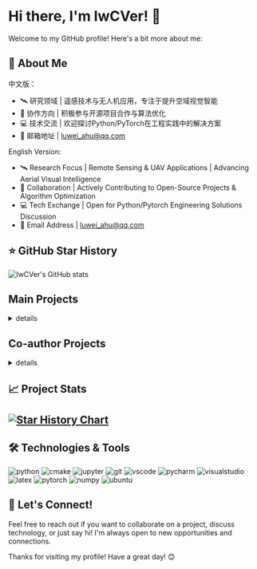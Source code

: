 # Hi there, I'm lwCVer! 👋

Welcome to my GitHub profile! Here's a bit more about me:

## 🚀 About Me

中文版：
- 🛰️ 研究领域 | 遥感技术与无人机应用，专注于提升空域视觉智能
- 🤝 协作方向 | 积极参与开源项目合作与算法优化
- 💻 技术交流 | 欢迎探讨Python/PyTorch在工程实践中的解决方案
- 📧 邮箱地址 | [luwei_ahu@qq.com](mailto:luwei_ahu@qq.com)  


English Version:
- 🛰️ Research Focus | Remote Sensing & UAV Applications | Advancing Aerial Visual Intelligence
- 🤝 Collaboration | Actively Contributing to Open-Source Projects & Algorithm Optimization
- 💻 Tech Exchange | Open for Python/Pytorch Engineering Solutions Discussion
- 📧 Email Address | [luwei_ahu@qq.com](mailto:luwei_ahu@qq.com)  


## ⭐ GitHub Star History

![lwCVer's GitHub stats](https://github-readme-stats.vercel.app/api?username=lwCVer&show_icons=true&theme=radical)


## Main Projects
<details>
  <summary>
  <font>details</font>
  </summary>

| Name | Pub. | Year | Link | Code | Description |
|:-------|:-------:|-------:|:-------:|:-------:|:-------:|
| LWGANet  |  arXiv  |  2025 | [paper](https://arxiv.org/abs/2501.10040) | [code](https://github.com/lwCVer/LWGANet) | A universal backbone network for RS visual tasks|
| DecoupleNet  |  TGRS  |  2024 | [paper](https://ieeexplore.ieee.org/document/10685518) | [code](https://github.com/lwCVer/DecoupleNet) | A universal backbone network for RS visual tasks| 
| RFD  |  TGRS  |  2023 | [paper](https://ieeexplore.ieee.org/document/10142024) | [code](https://github.com/lwCVer/RFD) | A universal downsampling module for RS visual tasks| 
</details>

## Co-author Projects
<details>
  <summary>
  <font>details</font>
  </summary>

| Name | Pub. | Year | Link | Code | Description |
|:-------|:-------:|-------:|:-------:|:-------:|:-------:|
| ASGCN  |  TGRS  |  2024 | [paper](https://ieeexplore.ieee.org/document/10574888) | None | RS change detection| 

</details>



## 📈 Project Stats


[![Star History Chart](https://api.star-history.com/svg?repos=lwCVer/LWGANet,lwCVer/DecoupleNet,lwCVer/RFD&type=Date)](https://star-history.com/#lwCVer/LWGANet&lwCVer/DecoupleNet&lwCVer/RFD&Date)
---

## 🛠️ Technologies & Tools
<p align="left">
  <img alt="python" src="https://img.shields.io/badge/Python-3776AB?style=flat-square&logo=python&logoColor=white" >
  <img alt="cmake" src="https://img.shields.io/badge/CMake-064F8C?style=flat-square&logo=cmake&logoColor=white" >
  <img alt="jupyter" src="https://img.shields.io/badge/Jupyter-F37626.svg?&style=flat-square&logo=Jupyter&logoColor=white" >
  <img alt="git" src="https://img.shields.io/badge/Git-F05032?style=flat-square&logo=git&logoColor=white" >
  <img alt="vscode" src="https://img.shields.io/badge/vscode-0078D4?style=flat-square&logo=visual%20studio%20code&logoColor=white" >
  <img alt="pycharm" src="https://img.shields.io/badge/pycharm-0078D4?style=flat-square&logo=pycharm&logoColor=white" >
  <img alt="visualstudio" src="https://img.shields.io/badge/visualstudio-0078D4?style=flat-square&logo=visualstudio&logoColor=white" >
  <img alt="latex" src="https://img.shields.io/badge/LaTeX-47A141?style=flat-square&logo=LaTeX&logoColor=white" >
  <img alt="pytorch" src="https://img.shields.io/badge/PyTorch-EE4C2C?style=flat-square&logo=PyTorch&logoColor=white" >
  <img alt="numpy" src="https://img.shields.io/badge/Numpy-777BB4?style=flat-square&logo=numpy&logoColor=white" >
  <img alt="ubuntu" src="https://img.shields.io/badge/Ubuntu-E95420?style=flat-square&logo=ubuntu&logoColor=white" >
</p>

## 💬 Let's Connect!

Feel free to reach out if you want to collaborate on a project, discuss technology, or just say hi! I'm always open to new opportunities and connections.

Thanks for visiting my profile! Have a great day! 😊